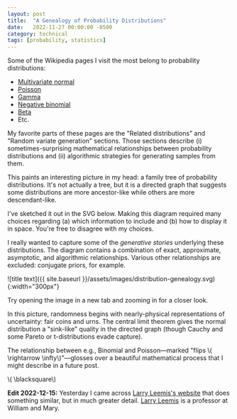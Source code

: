 ```yaml
---
layout: post
title:  "A Genealogy of Probability Distributions"
date:   2022-11-27 00:00:00 -0500
category: technical
tags: [probability, statistics] 
---
```


Some of the Wikipedia pages I visit the most belong to probability distributions:

* [Multivariate normal](https://en.wikipedia.org/wiki/Multivariate_normal_distribution])
* [Poisson](https://en.wikipedia.org/wiki/Poisson_distribution)
* [Gamma](https://en.wikipedia.org/wiki/Gamma_distribution)
* [Negative binomial](https://en.wikipedia.org/wiki/Negative_binomial_distribution)
* [Beta](https://en.wikipedia.org/wiki/Beta_distribution)
* Etc.

My favorite parts of these pages are the "Related distributions" and "Random variate generation" sections.
Those sections describe (i) sometimes-surprising mathematical relationships between probability distributions and (ii) algorithmic strategies for generating samples from them.

This paints an interesting picture in my head: a family tree of probability distributions.
It's not actually a tree, but it is a directed graph that suggests some distributions are more ancestor-like while others are more descendant-like.

I've sketched it out in the SVG below.
Making this diagram required many choices regarding (a) which information to include and (b) how to display it in space.
You're free to disagree with my choices.

I really wanted to capture some of the _generative stories_ underlying these distributions.
The diagram contains a combination of exact, approximate, asymptotic, and algorithmic relationships.
Various other relationships are excluded: conjugate priors, for example.

![title text]({{ site.baseurl }}/assets/images/distribution-genealogy.svg){:width="300px"} 

Try opening the image in a new tab and zooming in for a closer look.

In this picture, randomness begins with nearly-physical representations of uncertainty: fair coins and urns.
The central limit theorem gives the normal distribution a "sink-like" quality in the directed graph (though Cauchy and some Pareto or t-distributions evade capture).

The relationship between e.g., Binomial and Poisson&mdash;marked "flips \\( \rightarrow \infty\\)"&mdash;glosses over a beautiful mathematical process that I might describe in a future post.

\\( \blacksquare\\)  

**Edit 2022-12-15:** Yesterday I came across [Larry Leemis's website](http://www.math.wm.edu/~leemis/chart/UDR/UDR.html) that does something similar, but in much greater detail. [Larry Leemis](http://www.math.wm.edu/~leemis/) is a professor at William and Mary.

